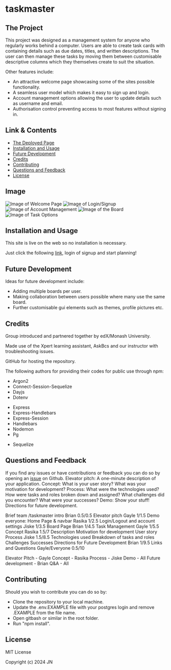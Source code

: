 # taskmaster

## The Project

This project was designed as a management system for anyone who regularly works behind a computer. Users are able to create task cards with containing details such as due dates, titles, and written descriptions. The user can then manage these tasks by moving them between customisable descriptive columns which they themselves create to suit the situation.

Other features include:

-   An attractive welcome page showcasing some of the sites possible functionality.
-   A seamless user model which makes it easy to sign up and login.
-   Account management options allowing the user to update details such as username and email.
-   Authorisation control preventing access to most features without signing in.

## Link & Contents

-   [The Deployed Page]()
-   [Installation and Usage](#installation-and-usage)
-   [Future Development](#future-development)
-   [Credits](#credits)
-   [Contributing](#contributing)
-   [Questions and Feedback](#questions-and-feedback)
-   [License](#license)

## Image

![Image of Welcome Page]()
![Image of Login/Signup]()
![Image of Account Management]()
![Image of the Board]()
![Image of Task Options]()

## Installation and Usage

This site is live on the web so no installation is necessary.

Just click the following [link](), login of signup and start planning!

## Future Development

Ideas for future development include:

-   Adding multiple boards per user.
-   Making collaboration between users possible where many use the same board.
-   Further customisable gui elements such as themes, profile pictures etc.

## Credits

Group introduced and partnered together by edX/Monash University.

Made use of the Xpert learning assistant, AskBcs and our instructor with troubleshooting issues.

GitHub for hosting the repository.

The following authors for providing their codes for public use through npm:

-   Argon2
-   Connect-Session-Sequelize
-   Dayjs
-   Dotenv
<!-- -   Eslint -->
-   Express
-   Express-Handlebars
-   Express-Session
-   Handlebars
-   Nodemon
-   Pg
<!-- -   Prettier -->
-   Sequelize

## Questions and Feedback

If you find any issues or have contributions or feedback you can do so by opening an [issue](https://github.com/Jiske-N/Task-Manager/issues) on Github.
Elevator pitch: A one-minute description of your application.
Concept: What is your user story? What was your motivation for development?
Process: What were the technologies used? How were tasks and roles broken down and assigned? What challenges did you encounter? What were your successes?
Demo: Show your stuff!
Directions for future development.

Brief team /taskmaster intro Brian 0.5/0.5
Elevator pitch Gayle 1/1.5
Demo everyone:
Home Page & navbar Rasika 1/2.5
Login/Logout and account settings Jiske 1/3.5
Board Page Brian 1/4.5
Task Management Gayle 1/5.5
Concept Rasika 1.5/7
Description
Motivation for development
User story
Process Jiske 1.5/8.5
Technologies used
Breakdown of tasks and roles
Challenges
Successes
Directions for Future Development Brian 1/9.5
Links and Questions Gayle/Everyone 0.5/10

Elevator Pitch - Gayle
Concept - Rasika
Process - Jiske
Demo - All
Future development - Brian
Q&A - All



## Contributing

Should you wish to contribute you can do so by:

-   Clone the repository to your local machine.
-   Update the .env.EXAMPLE file with your postgres login and remove .EXAMPLE from the file name.
-   Open gitbash or similar in the root folder.
-   Run "npm install".

## License

MIT License

Copyright (c) 2024 JN
